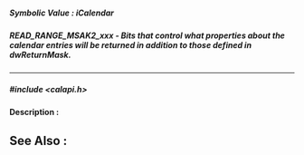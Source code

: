 ##### Symbolic Value : iCalendar
##### READ_RANGE_MSAK2_xxx - Bits that control what properties about the calendar entries will be returned in addition to those defined in dwReturnMask.
---
##### #include <calapi.h>
**Description :**

**See Also :**
[](D:/md_files/.md)
---
